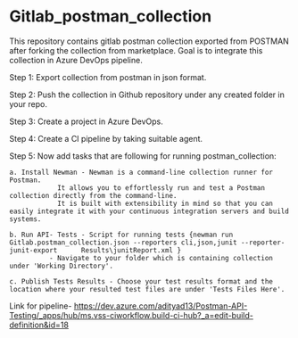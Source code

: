 # Gitlab_postman_collection
 This repository contains gitlab postman collection exported from POSTMAN after forking the collection from marketplace.
 Goal is to integrate this collection in Azure DevOps pipeline.

Step 1: Export collection from postman in json format.

Step 2: Push the collection in Github repository under any created folder in your repo.

Step 3: Create a project in Azure DevOps.

Step 4: Create a CI pipeline by taking suitable agent.

Step 5: Now add tasks that are following for running postman_collection:
	
	a. Install Newman - Newman is a command-line collection runner for Postman.
			    It allows you to effortlessly run and test a Postman collection directly from the command-line.
			    It is built with extensibility in mind so that you can easily integrate it with your continuous integration servers and build systems.
        
	b. Run API- Tests - Script for running tests {newman run Gitlab.postman_collection.json --reporters cli,json,junit --reporter-junit-export   	Results\junitReport.xml }
			  - Navigate to your folder which is containing collection under 'Working Directory'. 
	
	c. Publish Tests Results - Choose your test results format and the location where your resulted test files are under 'Tests Files Here'.


Link for pipeline- https://dev.azure.com/adityad13/Postman-API-Testing/_apps/hub/ms.vss-ciworkflow.build-ci-hub?_a=edit-build-definition&id=18

